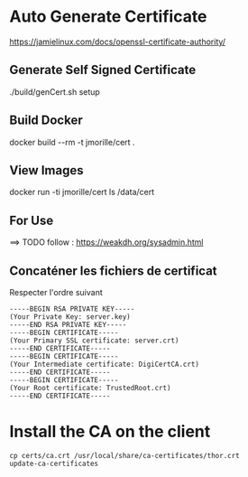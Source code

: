 Auto Generate Certificate
===

https://jamielinux.com/docs/openssl-certificate-authority/

## Generate Self Signed Certificate
./build/genCert.sh setup

## Build Docker
docker build --rm -t jmorille/cert .


## View Images
docker run -ti jmorille/cert ls /data/cert

## For Use
==> TODO follow  : https://weakdh.org/sysadmin.html

 
##  Concaténer les fichiers de certificat
Respecter l'ordre suivant
```
-----BEGIN RSA PRIVATE KEY----- 
(Your Private Key: server.key) 
-----END RSA PRIVATE KEY----- 
-----BEGIN CERTIFICATE----- 
(Your Primary SSL certificate: server.crt) 
-----END CERTIFICATE----- 
-----BEGIN CERTIFICATE----- 
(Your Intermediate certificate: DigiCertCA.crt) 
-----END CERTIFICATE----- 
-----BEGIN CERTIFICATE----- 
(Your Root certificate: TrustedRoot.crt) 
-----END CERTIFICATE-----
```


# Install the CA on the client
```
cp certs/ca.crt /usr/local/share/ca-certificates/thor.crt
update-ca-certificates
```
